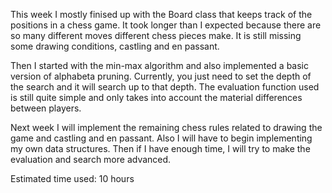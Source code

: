 This week I mostly finised up with the Board class that keeps track of the positions in a chess game. It took longer than I expected because there are so many different moves different chess pieces make. It is still missing some drawing conditions, castling and en passant. 

Then I started with the min-max algorithm and also implemented a basic version of alphabeta pruning. Currently, you just need to set the depth of the search and it will search up to that depth. The evaluation function used is still quite simple and only takes into account the material differences between players. 

Next week I will implement the remaining chess rules related to drawing the game and castling and en passant. Also I will have to begin implementing my own data structures. Then if I have enough time, I will try to make the evaluation and search more advanced. 

Estimated time used: 10 hours